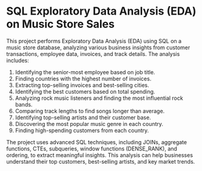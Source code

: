 # SQL Exploratory Data Analysis (EDA) on Music Store Sales

This project performs Exploratory Data Analysis (EDA) using SQL on a music store database, analyzing various business insights from customer transactions, employee data, invoices, and track details. The analysis includes:

1. Identifying the senior-most employee based on job title.
2. Finding countries with the highest number of invoices.
3. Extracting top-selling invoices and best-selling cities.
4. Identifying the best customers based on total spending.
5. Analyzing rock music listeners and finding the most influential rock bands.
6. Comparing track lengths to find songs longer than average.
7. Identifying top-selling artists and their customer base.
8. Discovering the most popular music genre in each country.
9. Finding high-spending customers from each country.

The project uses advanced SQL techniques, including JOINs, aggregate functions, CTEs, subqueries, window functions (DENSE_RANK), and ordering, to extract meaningful insights. This analysis can help businesses understand their top customers, best-selling artists, and key market trends.
